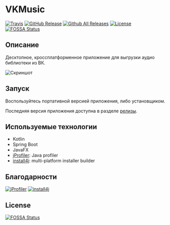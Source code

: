 # VKMusic

[![Travis](https://img.shields.io/travis/ruslanys/vkmusic.svg?style=flat-square&colorB=007EC6)](https://travis-ci.org/ruslanys/vkmusic)
[![GitHub Release](https://img.shields.io/github/release/ruslanys/vkmusic.svg?style=flat-square)](https://github.com/ruslanys/vkmusic/releases)
[![Github All Releases](https://img.shields.io/github/downloads/ruslanys/vkmusic/total.svg?style=flat-square&colorB=007EC6)](https://github.com/ruslanys/vkmusic/releases)
[![License](https://img.shields.io/github/license/ruslanys/vkmusic.svg?style=flat-square)](https://github.com/ruslanys/vkmusic)
[![FOSSA Status](https://app.fossa.io/api/projects/git%2Bgithub.com%2Fruslanys%2Fvkmusic.svg?type=shield)](https://app.fossa.io/projects/git%2Bgithub.com%2Fruslanys%2Fvkmusic?ref=badge_shield)


## Описание

Десктопное, кроссплатформенное приложение для выгрузки аудио библиотеки из ВК.

![Скриншот](docs/screen.png "Скриншот")


## Запуск

Воспользуйтесь портативной версией приложения, либо установщиком.

Последняя версия приложения доступна в разделе [релизы](https://github.com/ruslanys/vkmusic/releases).

## Используемые технологии

* Kotlin
* Spring Boot
* JavaFX
* [jProfiler](https://www.ej-technologies.com/products/jprofiler/overview.html): Java profiler
* [install4j](https://www.ej-technologies.com/products/install4j/overview.html): multi-platform installer builder 

## Благодарности

[![jProfiler](https://www.ej-technologies.com/images/product_banners/jprofiler_medium.png)](https://www.ej-technologies.com/products/jprofiler/overview.html) [![install4j](https://www.ej-technologies.com/images/product_banners/install4j_medium.png)](https://www.ej-technologies.com/products/install4j/overview.html)


## License
[![FOSSA Status](https://app.fossa.io/api/projects/git%2Bgithub.com%2Fruslanys%2Fvkmusic.svg?type=large)](https://app.fossa.io/projects/git%2Bgithub.com%2Fruslanys%2Fvkmusic?ref=badge_large)